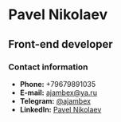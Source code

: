 # Pavel Nikolaev

## Front-end developer

### Contact information

- **Phone:** +79679891035
- **E-mail:** ajambex@ya.ru
- **Telegram:** [@ajambex](https://t.me/ajambex)
- **LinkedIn:** [Pavel Nikolaev](https://linkedin.com/in/pavel-nikolaev-58707a269)
